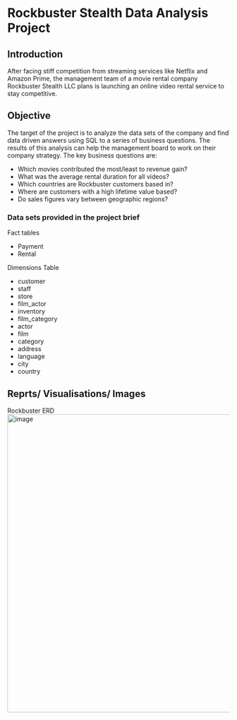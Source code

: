 # Rockbuster Stealth Data Analysis Project

## Introduction
After facing stiff competition from streaming services like Netflix and Amazon Prime, the management team of a movie rental company Rockbuster Stealth LLC plans is launching an online video rental service to stay competitive.
## Objective 
The target of the project is to analyze the data sets of the company and find data driven answers using SQL to a series of business questions. The results of this analysis can help the management board to work on their company strategy. The key business questions are:

* Which movies contributed the most/least to revenue gain?
* What was the average rental duration for all videos?
* Which countries are Rockbuster customers based in?
* Where are customers with a high lifetime value based?
* Do sales figures vary between geographic regions?
### Data sets provided in the project brief
Fact tables 
* Payment
* Rental 

Dimensions Table
* customer
* staff
* store
* film_actor
* inventory 
* film_category
* actor
* film 
* category 
* address
* language
* city 
* country

## Reprts/ Visualisations/ Images
Rockbuster ERD
<img width="675" alt="image" src="https://github.com/jasmeetakaur/rockbuster-SQL-project/assets/55865366/9b47ea44-3ee4-4007-80bf-296a3b0329c0">

